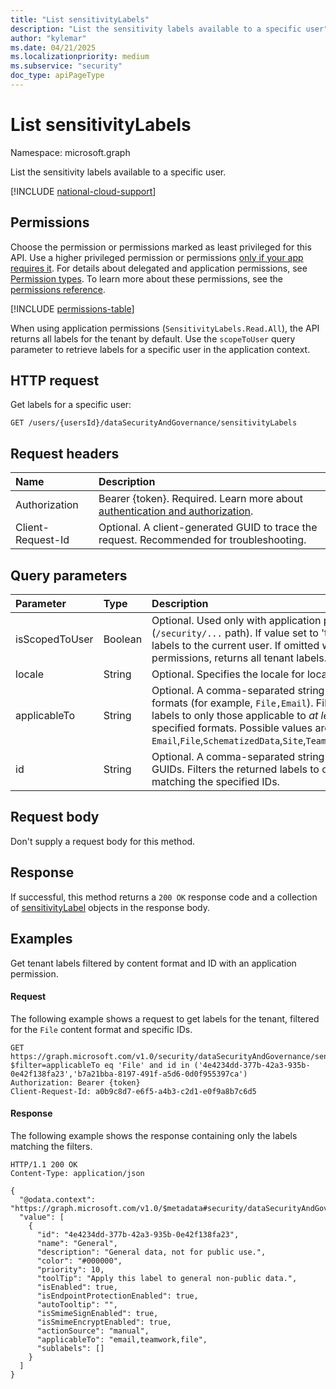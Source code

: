 ```yaml
---
title: "List sensitivityLabels"
description: "List the sensitivity labels available to a specific user"
author: "kylemar"
ms.date: 04/21/2025
ms.localizationpriority: medium
ms.subservice: "security"
doc_type: apiPageType
---
```


# List sensitivityLabels

Namespace: microsoft.graph

List the sensitivity labels available to a specific user.

[!INCLUDE [national-cloud-support](../../includes/global-only.md)]

## Permissions

Choose the permission or permissions marked as least privileged for this API. Use a higher privileged permission or permissions [only if your app requires it](/graph/permissions-overview#best-practices-for-using-microsoft-graph-permissions). For details about delegated and application permissions, see [Permission types](/graph/permissions-overview#permission-types). To learn more about these permissions, see the [permissions reference](/graph/permissions-reference).

<!-- { "blockType": "permissions", "name": "purviewecosystem-sensitivitylabels-getsensitivitylabels-permissions" } -->
[!INCLUDE [permissions-table](../includes/permissions/userdatasecurityandgovernance-list-sensitivitylabels-permissions.md)]

When using application permissions (`SensitivityLabels.Read.All`), the API returns all labels for the tenant by default. Use the `scopeToUser` query parameter to retrieve labels for a specific user in the application context.


## HTTP request

Get labels for a specific user:

```http
GET /users/{usersId}/dataSecurityAndGovernance/sensitivityLabels
```

## Request headers

| Name                | Description                                                                                                                                 |
| :------------------ | :------------------------------------------------------------------------------------------------------------------------------------------ |
| Authorization       | Bearer {token}. Required. Learn more about [authentication and authorization](/graph/auth/auth-concepts).                                |
| Client-Request-Id   | Optional. A client-generated GUID to trace the request. Recommended for troubleshooting.                                                  |

## Query parameters

| Parameter      | Type             | Description                                                                                                                                                                                                                                                                                           |
| :------------- | :--------------- | :---------------------------------------------------------------------------------------------------------------------------------------------------------------------------------------------------------------------------------------------------------------------------------------------------- |
| isScopedToUser | Boolean          | Optional. Used only with application permissions (`/security/...` path). If value set to 'true' to scope labels to the current user. If omitted with application permissions, returns all tenant labels. |
| locale         | String           | Optional. Specifies the locale for localizable fields.                                                                                                                                        |
| applicableTo   | String           | Optional. A comma-separated string of content formats (for example, `File,Email`). Filters the returned labels to only those applicable to *at least one* of the specified formats. Possible values are `Email`,`File`,`SchematizedData`,`Site`,`Teamwork`,`UnifiedGroup`. |
| id             | String           | Optional. A comma-separated string of sensitivity label GUIDs. Filters the returned labels to only those matching the specified IDs. |

## Request body

Don't supply a request body for this method.

## Response

If successful, this method returns a `200 OK` response code and a collection of [sensitivityLabel](../resources/security-sensitivitylabel.md) objects in the response body.

## Examples

Get tenant labels filtered by content format and ID with an application permission.

#### Request

The following example shows a request to get labels for the tenant, filtered for the `File` content format and specific IDs.

<!-- {
  "blockType": "request",
  "name": "get_sensitivitylabels_user_filtered_app"
} -->
```msgraph-interactive
GET https://graph.microsoft.com/v1.0/security/dataSecurityAndGovernance/sensitivityLabels?$filter=applicableTo eq 'File' and id in ('4e4234dd-377b-42a3-935b-0e42f138fa23','b7a21bba-8197-491f-a5d6-0d0f955397ca')
Authorization: Bearer {token}
Client-Request-Id: a0b9c8d7-e6f5-a4b3-c2d1-e0f9a8b7c6d5
```

#### Response

The following example shows the response containing only the labels matching the filters.

<!-- {
  "blockType": "response",
  "truncated": true,
  "@odata.type": "Collection(microsoft.graph.security.sensitivityLabel)"
} -->
```http
HTTP/1.1 200 OK
Content-Type: application/json

{
  "@odata.context": "https://graph.microsoft.com/v1.0/$metadata#security/dataSecurityAndGovernance/sensitivityLabel",
  "value": [
    {
      "id": "4e4234dd-377b-42a3-935b-0e42f138fa23",
      "name": "General",
      "description": "General data, not for public use.",
      "color": "#000000",
      "priority": 10,
      "toolTip": "Apply this label to general non-public data.",
      "isEnabled": true,
      "isEndpointProtectionEnabled": true,
      "autoTooltip": "",
      "isSmimeSignEnabled": true,
      "isSmimeEncryptEnabled": true,
      "actionSource": "manual",
      "applicableTo": "email,teamwork,file",
      "sublabels": []
    }
  ]
}
```
